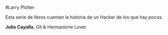 #Larry Plotter

Esta serie de libros cuentan la historia de un Hacker de los que hay pocos.

**Julio Cayulla**, Git &  Hermanione Lover
